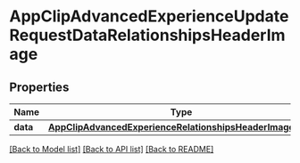 # AppClipAdvancedExperienceUpdateRequestDataRelationshipsHeaderImage

## Properties
Name | Type | Description | Notes
------------ | ------------- | ------------- | -------------
**data** | [**AppClipAdvancedExperienceRelationshipsHeaderImageData**](AppClipAdvancedExperienceRelationshipsHeaderImageData.md) |  | [optional] 

[[Back to Model list]](../README.md#documentation-for-models) [[Back to API list]](../README.md#documentation-for-api-endpoints) [[Back to README]](../README.md)


